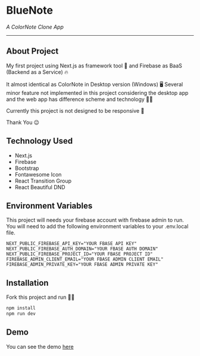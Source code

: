 
# BlueNote

*A ColorNote Clone App*

----



## About Project

My first project using Next.js as framework tool 🔧 and Firebase as BaaS (Backend as a Service) 🔥

It almost identical as ColorNote in Desktop version (Windows) 🖥 Several minor feature not implemented in this project considering the desktop app and the web app has difference scheme and technology 👩‍💻

Currently this project is not designed to be responsive 📱

Thank You 😉
## Technology Used

- Next.js
- Firebase
- Bootstrap
- Fontawesome Icon
- React Transition Group
- React Beautiful DND


## Environment Variables

This project will needs your firebase account with firebase admin to run. You will need to add the following environment variables to your .env.local file.  
```
NEXT_PUBLIC_FIREBASE_API_KEY="YOUR FBASE API KEY"
NEXT_PUBLIC_FIREBASE_AUTH_DOMAIN="YOUR FBASE AUTH DOMAIN"
NEXT_PUBLIC_FIREBASE_PROJECT_ID="YOUR FBASE PROJECT ID"
FIREBASE_ADMIN_CLIENT_EMAIL="YOUR FBASE ADMIN CLIENT EMAIL"
FIREBASE_ADMIN_PRIVATE_KEY="YOUR FBASE ADMIN PRIVATE KEY"
```
## Installation

Fork this project and run 🏃‍♀️

```bash
npm install
npm run dev
```


## Demo

You can see the demo
[here](https://bluenote-fakhri112.vercel.app/)

